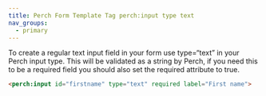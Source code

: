 ```yaml
---
title: Perch Form Template Tag perch:input type text
nav_groups:
  - primary
---
```


To create a regular text input field in your form use type=“text” in your Perch input type. This will be validated as a string by Perch, if you need this to be a required field you should also set the required attribute to true.

```html 
<perch:input id="firstname" type="text" required label="First name">
```
